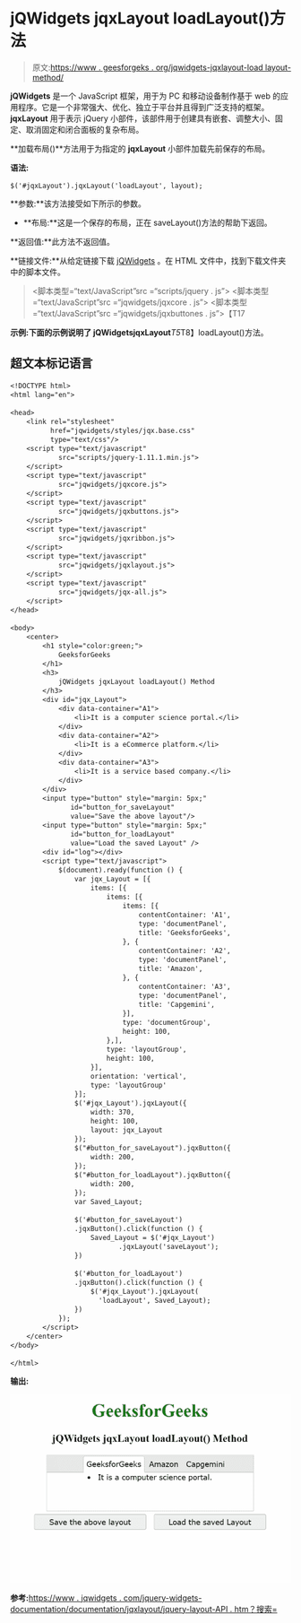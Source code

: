 # jQWidgets jqxLayout loadLayout()方法

> 原文:[https://www . geesforgeks . org/jqwidgets-jqxlayout-load layout-method/](https://www.geeksforgeeks.org/jqwidgets-jqxlayout-loadlayout-method/)

**jQWidgets** 是一个 JavaScript 框架，用于为 PC 和移动设备制作基于 web 的应用程序。它是一个非常强大、优化、独立于平台并且得到广泛支持的框架。 **jqxLayout** 用于表示 jQuery 小部件，该部件用于创建具有嵌套、调整大小、固定、取消固定和闭合面板的复杂布局。

**加载布局()**方法用于为指定的 **jqxLayout** 小部件加载先前保存的布局。

**语法:**

```
$('#jqxLayout').jqxLayout('loadLayout', layout);
```

**参数:**该方法接受如下所示的参数。

*   **布局:**这是一个保存的布局，正在 saveLayout()方法的帮助下返回。

**返回值:**此方法不返回值。

**链接文件:**从给定链接下载 [jQWidgets](https://www.jqwidgets.com/download/) 。在 HTML 文件中，找到下载文件夹中的脚本文件。

> <link rel="”stylesheet”" href="”jqwidgets/styles/jqx.base.css”" type="”text/css”">
> <脚本类型=“text/JavaScript”src =“scripts/jquery . js”></脚本>
> <脚本类型=“text/JavaScript”src =“jqwidgets/jqxcore . js”></脚本>
> <脚本类型=“text/JavaScript”src =“jqwidgets/jqxbuttones . js”>【T17

**示例:**下面的示例说明了 jQWidgets**jqxLayout***T5*T8】loadLayout()方法。

## 超文本标记语言

```
<!DOCTYPE html>
<html lang="en">

<head>
    <link rel="stylesheet"
          href="jqwidgets/styles/jqx.base.css"
          type="text/css"/>
    <script type="text/javascript" 
            src="scripts/jquery-1.11.1.min.js">
    </script>
    <script type="text/javascript" 
            src="jqwidgets/jqxcore.js">
    </script>
    <script type="text/javascript" 
            src="jqwidgets/jqxbuttons.js">
    </script>
    <script type="text/javascript" 
            src="jqwidgets/jqxribbon.js">
    </script>
    <script type="text/javascript" 
            src="jqwidgets/jqxlayout.js">
    </script>
    <script type="text/javascript" 
            src="jqwidgets/jqx-all.js">
    </script>
</head>

<body>
    <center>
        <h1 style="color:green;">
            GeeksforGeeks
        </h1>
        <h3>
            jQWidgets jqxLayout loadLayout() Method
        </h3>
        <div id="jqx_Layout">
            <div data-container="A1">
                <li>It is a computer science portal.</li>
            </div>
            <div data-container="A2">
                <li>It is a eCommerce platform.</li>
            </div>
            <div data-container="A3">
                <li>It is a service based company.</li>
            </div>
        </div>
        <input type="button" style="margin: 5px;" 
               id="button_for_saveLayout" 
               value="Save the above layout"/>
        <input type="button" style="margin: 5px;" 
               id="button_for_loadLayout" 
               value="Load the saved Layout" />
        <div id="log"></div>
        <script type="text/javascript">
            $(document).ready(function () {
                var jqx_Layout = [{
                    items: [{
                        items: [{
                            items: [{
                                contentContainer: 'A1',
                                type: 'documentPanel',
                                title: 'GeeksforGeeks',
                            }, {
                                contentContainer: 'A2',
                                type: 'documentPanel',
                                title: 'Amazon',
                            }, {
                                contentContainer: 'A3',
                                type: 'documentPanel',
                                title: 'Capgemini',
                            }],
                            type: 'documentGroup',
                            height: 100,
                        },],
                        type: 'layoutGroup',
                        height: 100,
                    }],
                    orientation: 'vertical',
                    type: 'layoutGroup'
                }];
                $('#jqx_Layout').jqxLayout({
                    width: 370,
                    height: 100,
                    layout: jqx_Layout
                });
                $("#button_for_saveLayout").jqxButton({
                    width: 200,
                });
                $("#button_for_loadLayout").jqxButton({
                    width: 200,
                });
                var Saved_Layout;

                $('#button_for_saveLayout')
                .jqxButton().click(function () {
                    Saved_Layout = $('#jqx_Layout')
                           .jqxLayout('saveLayout');
                })

                $('#button_for_loadLayout')
                .jqxButton().click(function () {
                    $('#jqx_Layout').jqxLayout(
                      'loadLayout', Saved_Layout);
                })
            });
        </script>
    </center>
</body>

</html>
```

**输出:**

![](img/c5ca9e18e35734e8fadcca56a6c27473.png)

**参考:**[https://www . jqwidgets . com/jquery-widgets-documentation/documentation/jqxlayout/jquery-layout-API . htm？搜索=](https://www.jqwidgets.com/jquery-widgets-documentation/documentation/jqxlayout/jquery-layout-api.htm?search=)